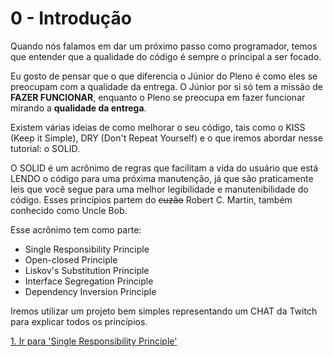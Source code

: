 # 0 - Introdução

Quando nós falamos em dar um próximo passo como programador, temos que entender que a qualidade do código é sempre o principal a ser focado.

Eu gosto de pensar que o que diferencia o Júnior do Pleno é como eles se preocupam com a qualidade da entrega. O Júnior por si só tem a missão de **FAZER FUNCIONAR**, enquanto o Pleno se preocupa em fazer funcionar mirando a **qualidade da entrega**.

Existem várias ideias de como melhorar o seu código, tais como o KISS (Keep it Simple), DRY (Don't Repeat Yourself) e o que iremos abordar nesse tutorial: o SOLID.

O SOLID é um acrônimo de regras que facilitam a vida do usuário que está LENDO o código para uma próxima manutenção, já que são praticamente leis que você segue para uma melhor legibilidade e manutenibilidade do código. Esses princípios partem do ~~cuzão~~ Robert C. Martin, também conhecido como Uncle Bob.

Esse acrônimo tem como parte:

* Single Responsibility Principle
* Open-closed Principle
* Liskov's Substitution Principle
* Interface Segregation Principle
* Dependency Inversion Principle


Iremos utilizar um projeto bem simples representando um CHAT da Twitch para explicar todos os princípios.

[1. Ir para 'Single Responsibility Principle'](1-srp.md)
